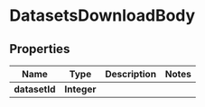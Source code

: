 # DatasetsDownloadBody

## Properties
Name | Type | Description | Notes
------------ | ------------- | ------------- | -------------
**datasetId** | **Integer** |  | 

